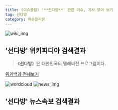 ```yaml
---
title: (이슈클립) '**선다방**' 관련 이슈, 기사 모아 보기
tag: 선다방
category: 이슈클리핑
---
```

![wiki_img](https://user-images.githubusercontent.com/42597476/44503234-41136a80-a6d0-11e8-9071-6fc6418eafe4.png)
## **'**선다방**'** 위키피디아 검색결과
>《**선다방**》은 대한민국의 텔레비전 프로그램이다.

<a href="https://ko.wikipedia.org/wiki/선다방" target="_blank">위키백과 전체보기</a>

![wordcloud](https://s3.ap-northeast-2.amazonaws.com/lyrics101-wordcloud/2018-10-02-1538408164.png)
![news_img](https://user-images.githubusercontent.com/42597476/44507050-1206f400-a6e4-11e8-8d98-7ffbfebb353f.png)
## **'**선다방**'** 뉴스속보 검색결과

